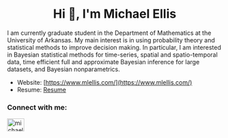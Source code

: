 <h1 align="center">Hi 👋, I'm Michael Ellis</h1>
I am currently graduate student in the Department of Mathematics at the University of Arkansas. My main interest is in using probability theory and statistical methods to improve decision making. In particular, I am interested in Bayesian statistical methods for time-series, spatial and spatio-temporal data, time efficient full and approximate Bayesian inference for large datasets, and Bayesian nonparametrics.

- Website: [https://www.mlellis.com/](https://www.mlellis.com/)
- Resume: [Resume](https://www.mlellis.com/uploads/Michael_Ellis_Resume.pdf)

<h3 align="left">Connect with me:</h3>
<p align="left">
<a href="https://linkedin.com/in/michaelellis003" target="blank"><img align="center" src="https://raw.githubusercontent.com/rahuldkjain/github-profile-readme-generator/master/src/images/icons/Social/linked-in-alt.svg" alt="michaelellis003" height="30" width="40" /></a>
</p>
